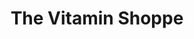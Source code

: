 ---
title: "The Vitamin Shoppe"
url: /west-palm-beach/the-vitamin-shoppe/
shop: nutrition supplements
---